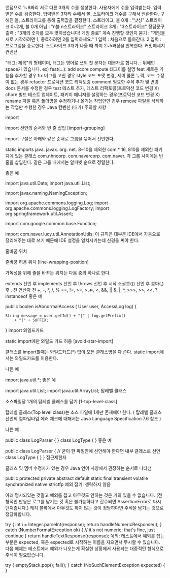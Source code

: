 랜덤으로 1~9짜리 서로 다른 3개의 수를 생성한다.
사용자에게 수를 입력받는다.
입력받은 수를 검증한다.
입력받은 3자리 수에서 볼, 스트라이크 개수를 구해서 반환한다.
구해진 볼, 스트라이크를 통해 출력값을 결정한다.
스트라이크, 볼 0개 : "낫싱"
스트라이크 0~2개, 볼 0개 아님 : "n볼 n스트라이크"
스트라이크 3개 : "3스트라이크"
정답문구 출력 : "3개의 숫자를 모두 맞히셨습니다! 게임 종료"
계속 진행할 것인지 묻기 : "게임을 새로 시작하려면 1, 종료하려면 2를 입력하세요."
1 입력 : 처음으로 돌아간다.
2 입력 : 프로그램을 종료한다.
스트라이크 3개가 나올 때 까지 2~5과정을 반복한다.
커밋메세지 컨벤션

"태그: 제목"의 형태이며, 태그는 영어로 쓰되 첫 문자는 대문자로 합니다.
: 뒤에만 space가 있습니다.
ex) feat(...): add score compute
태그이름	설명
feat	새로운 기능을 추가할 경우
fix	버그를 고친 경우
style	코드 포맷 변경, 세미 콜론 누락, 코드 수정이 없는 경우
refactor	프로덕션 코드 리팩토링
comment	필요한 주석 추가 및 변경
docs	문서를 수정한 경우
test	테스트 추가, 테스트 리팩토링(프로덕션 코드 변경 X)
chore	빌드 테스트 업데이트, 패키지 매니저를 설정하는 경우(프로덕션 코드 변경 X)
rename	파일 혹은 폴더명을 수정하거나 옮기는 작업만인 경우
remove	파일을 삭제하는 작업만 수행한 경우
Java 컨벤션 (내가) 주의할 사항

import

import 선언의 순서와 빈 줄 삽입 [import-grouping]

import 구절은 아래와 같은 순서로 그룹을 묶어서 선언한다.

static imports
java.
javax.
org.
net.
8~10을 제외한 com.*
16, 810을 제외한 패키지에 있는 클래스
com.nhncorp.
com.navercorp.
com.naver.
각 그룹 사이에는 빈줄을 삽입한다. 같은 그룹 내에서는 알파벳 순으로 정렬한다.

좋은 예

import java.util.Date;
import java.util.List;

import javax.naming.NamingException;

import org.apache.commons.logging.Log;
import org.apache.commons.logging.LogFactory;
import org.springframework.util.Assert;

import com.google.common.base.Function;

import com.naver.lucy.util.AnnotationUtils;
이 규칙은 대부분 IDE에서 자동으로 정리해주는 대로 쓰기 때문에 IDE 설정을 일치시키는데 신경을 써야 한다.

줄바꿈 위치

줄바꿈 허용 위치 [line-wrapping-position]

가독성을 위해 줄을 바꾸는 위치는 다음 중의 하나로 한다.

extends 선언 후
implements 선언 후
throws 선언 후
시작 소괄호(() 선언 후
콤마(,) 후
. 전
연산자 전
+, -, *, /, %
==, !=, >=, >,⇐, <, &&, ||
&, |, ^, >>>, >>, <<, ?
instanceof
좋은 예

public boolen isAbnormalAccess (
User user, AccessLog log) {

    String message = user.getId() + "|" | log.getPrefix()
        + "|" + SUFFIX;
}
import 와일드카드

static import에만 와일드 카드 허용 [avoid-star-import]

클래스를 import할때는 와일드카드(*) 없이 모든 클래스명을 다 쓴다. static import에서는 와일드카드를 허용한다.

나쁜 예

import java.util.*;
좋은 예

import java.util.List;
import java.util.ArrayList;
탑레벨 클래스

소스파일당 1개의 탑레벨 클래스를 담기 [1-top-level-class]

탑레벨 클래스(Top level class)는 소스 파일에 1개만 존재해야 한다. ( 탑레벨 클래스 선언의 컴파일타임 에러 체크에 대해서는 Java Language Specification 7.6 참조 )

나쁜 예

public class LogParser {
}
class LogType {
}
좋은 예

public class LogParser {
// 굳이 한 파일안에 선언해야 한다면 내부 클래스로 선언
class LogType {
}
}
접근제한자

클래스 및 멤버 수정자가 있는 경우 Java 언어 사양에서 권장하는 순서로 나타냄

public protected private abstract default static final transient volatile synchronized native strictfp
예외 잡기: 생략하지 않음

아래 명시되있는 것말고 예외를 잡고 아무것도 안하는 것은 거의 있을 수 없습니다. (전형적인 반응은 로그를 남기는 것 혹은 불가능하다고 간주되면 AssertionError로 다시 던져줍니다.) 캐치 블록에서 아무것도 하지 않는 것이 정당하다면 주석을 남기는 것으로 정당화합니다.

try {
    int i = Integer.parseInt(response);
    return handleNumericResponse(i);
} catch (NumberFormatException ok) {
    // it's not numeric; that's fine, just continue
}
return handleTextResponse(response);
예외: 테스트에서 예외를 잡는 부분은 expected, 혹은 expected로 시작하는 이름을 지으면서 무시할 수 있습니다. 다음 예제는 테스트에서 예외가 나오는게 확실한 상황에서 사용되는 대중적인 형식으로 주석이 필요없습니다.

try {
    emptyStack.pop();
    fail();
} catch (NoSuchElementException expected) {
}
